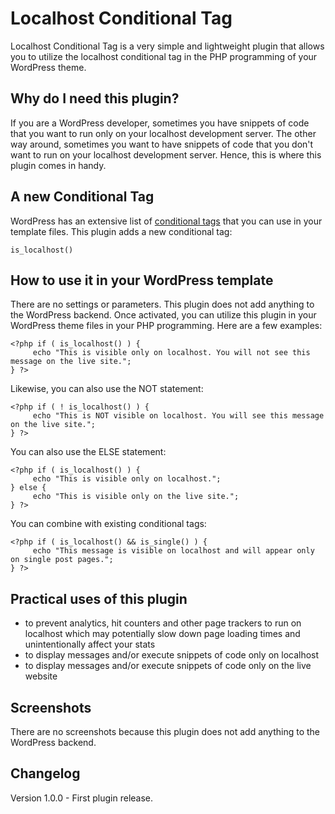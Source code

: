 # Localhost Conditional Tag
Localhost Conditional Tag is a very simple and lightweight plugin that allows you to utilize the localhost conditional tag in the PHP programming of your WordPress theme.

## Why do I need this plugin?
If you are a WordPress developer, sometimes you have snippets of code that you want to run only on your localhost development server. The other way around, sometimes you want to have snippets of code that you don't want to run on your localhost development server. Hence, this is where this plugin comes in handy. 

## A new Conditional Tag
WordPress has an extensive list of [conditional tags](https://codex.wordpress.org/Conditional_Tags) that you can use in your template files. This plugin adds a new conditional tag:
```
is_localhost()
```

## How to use it in your WordPress template
There are no settings or parameters. This plugin does not add anything to the WordPress backend. Once activated, you can utilize this plugin in your WordPress theme files in your PHP programming. Here are a few examples:
```
<?php if ( is_localhost() ) { 
     echo "This is visible only on localhost. You will not see this message on the live site.";
} ?>
```
Likewise, you can also use the NOT statement:
```
<?php if ( ! is_localhost() ) { 
     echo "This is NOT visible on localhost. You will see this message on the live site.";
} ?>
```
You can also use the ELSE statement:
```
<?php if ( is_localhost() ) { 
     echo "This is visible only on localhost.";
} else {
     echo "This is visible only on the live site.";
} ?>
```
You can combine with existing conditional tags:
```
<?php if ( is_localhost() && is_single() ) { 
     echo "This message is visible on localhost and will appear only on single post pages.";
} ?>
```

## Practical uses of this plugin
- to prevent analytics, hit counters and other page trackers to run on localhost which may potentially slow down page loading times and unintentionally affect your stats
- to display messages and/or execute snippets of code only on localhost
- to display messages and/or execute snippets of code only on the live website

## Screenshots
There are no screenshots because this plugin does not add anything to the WordPress backend. 

## Changelog
Version 1.0.0 - First plugin release.



